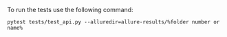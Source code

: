 To run the tests use the following command:
```
pytest tests/test_api.py --alluredir=allure-results/%folder number or name%
```
